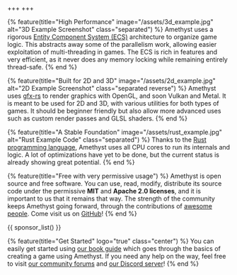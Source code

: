+++
+++

{% feature(title="High Performance" image="/assets/3d_example.jpg" alt="3D Example Screenshot" class="separated") %}
Amethyst uses a rigorous [Entity Component System (ECS)](https://en.wikipedia.org/wiki/Entity%E2%80%93component%E2%80%93system) architecture to organize game logic. This abstracts away some of the parallelism work, allowing easier exploitation of multi-threading in games. The ECS is rich in features and very efficient, as it never does any memory locking while remaining entirely thread-safe.
{% end %}

{% feature(title="Built for 2D and 3D" image="/assets/2d_example.jpg" alt="2D Example Screenshot" class="separated reverse") %}
Amethyst uses [gfx-rs](https://github.com/gfx-rs/gfx) to render graphics with OpenGL, and soon Vulkan and Metal. It is meant to be used for 2D and 3D, with various utilities for both types of games. It should be beginner friendly but also allow more advanced uses such as custom render passes and GLSL shaders. 
{% end %}

{% feature(title="A Stable Foundation" image="/assets/rust_example.jpg" alt="Rust Example Code" class="separated") %}
Thanks to the [Rust programming language](https://www.rust-lang.org/), Amethyst uses all CPU cores to run its internals and logic. A lot of optimizations have yet to be done, but the current status is already showing great potential. 
{% end %}

{% feature(title="Free with very permissive usage") %}
Amethyst is open source and free software. You can use, read, modify, distribute its source code under the permissive **MIT** and **Apache 2.0 licenses**, and it is important to us that it remains that way. The strength of the community keeps Amethyst going forward, through the contributions of [awesome people](https://github.com/amethyst/amethyst/graphs/contributors). Come visit us on [GitHub](https://github.com/amethyst/amethyst)!
{% end %}

{{ sponsor_list() }}

{% feature(title="Get Started" logo="true" class="center") %}
You can easily get started using [our book guide](https://book.amethyst.rs/stable/) which goes through the basics of creating a game using Amethyst. If you need any help on the way, feel free to visit [our community forums](https://community.amethyst.rs/) and [our Discord server](https://discord.gg/amethyst)!
{% end %}
